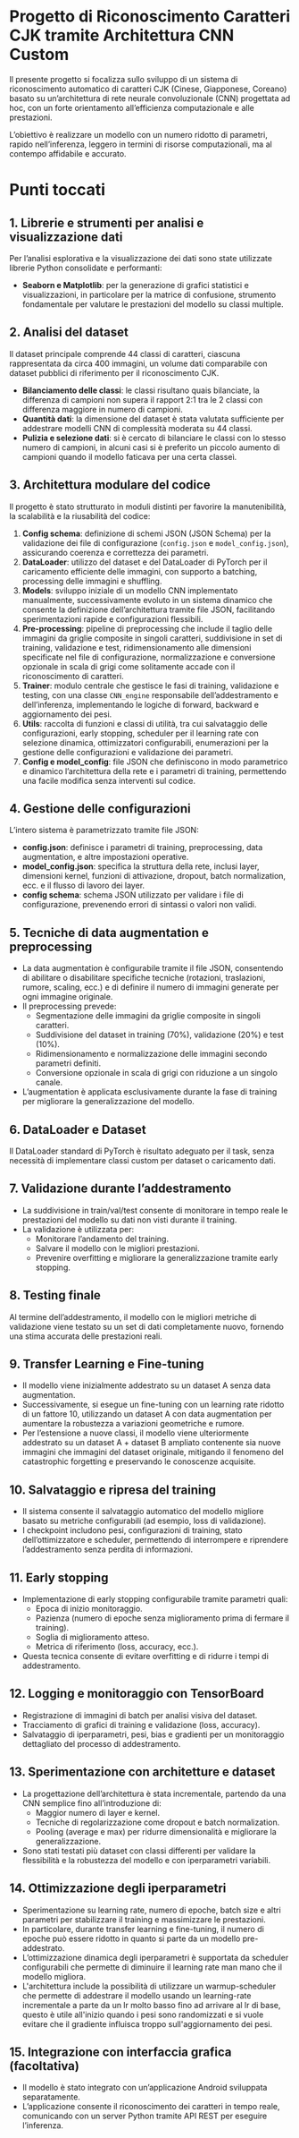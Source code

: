 # Progetto di Riconoscimento Caratteri CJK tramite Architettura CNN Custom

Il presente progetto si focalizza sullo sviluppo di un sistema di riconoscimento automatico di caratteri CJK (Cinese, Giapponese, Coreano) basato su un’architettura di rete neurale convoluzionale (CNN) progettata ad hoc, con un forte orientamento all’efficienza computazionale e alle prestazioni. 

L’obiettivo è realizzare un modello con un numero ridotto di parametri, rapido nell’inferenza, leggero in termini di risorse computazionali, ma al contempo affidabile e accurato.



# Punti toccati
## 1. Librerie e strumenti per analisi e visualizzazione dati
Per l’analisi esplorativa e la visualizzazione dei dati sono state utilizzate librerie Python consolidate e performanti:

- **Seaborn e Matplotlib**: per la generazione di grafici statistici e visualizzazioni, in particolare per la matrice di confusione, strumento fondamentale per valutare le prestazioni del modello su classi multiple.



## 2. Analisi del dataset

Il dataset principale comprende 44 classi di caratteri, ciascuna rappresentata da circa 400 immagini, un volume dati comparabile con dataset pubblici di riferimento per il riconoscimento CJK.

- **Bilanciamento delle classi**: le classi risultano quais bilanciate, la differenza di campioni non supera il rapport 2:1 tra le 2 classi con differenza maggiore in numero di campioni.
- **Quantità dati**: la dimensione del dataset è stata valutata sufficiente per addestrare modelli CNN di complessità moderata su 44 classi.
- **Pulizia e selezione dati**: si è cercato di bilanciare le classi con lo stesso numero di campioni, in alcuni casi si è preferito un piccolo aumento di campioni quando il modello faticava per una certa classeì.



## 3. Architettura modulare del codice

Il progetto è stato strutturato in moduli distinti per favorire la manutenibilità, la scalabilità e la riusabilità del codice:

1. **Config schema**: definizione di schemi JSON (JSON Schema) per la validazione dei file di configurazione (`config.json` e `model_config.json`), assicurando coerenza e correttezza dei parametri.
2. **DataLoader**: utilizzo del dataset e del DataLoader di PyTorch per il caricamento efficiente delle immagini, con supporto a batching, processing delle immagini e shuffling.
3. **Models**: sviluppo iniziale di un modello CNN implementato manualmente, successivamente evoluto in un sistema dinamico che consente la definizione dell’architettura tramite file JSON, facilitando sperimentazioni rapide e configurazioni flessibili.
4. **Pre-processing**: pipeline di preprocessing che include il taglio delle immagini da griglie composite in singoli caratteri, suddivisione in set di training, validazione e test, ridimensionamento alle dimensioni specificate nel file di configurazione, normalizzazione e conversione opzionale in scala di grigi come solitamente accade con il riconoscimento di caratteri.
5. **Trainer**: modulo centrale che gestisce le fasi di training, validazione e testing, con una classe `CNN_engine` responsabile dell’addestramento e dell’inferenza, implementando le logiche di forward, backward e aggiornamento dei pesi.
6. **Utils**: raccolta di funzioni e classi di utilità, tra cui salvataggio delle configurazioni, early stopping, scheduler per il learning rate con selezione dinamica, ottimizzatori configurabili, enumerazioni per la gestione delle configurazioni e validazione dei parametri.
7. **Config e model_config**: file JSON che definiscono in modo parametrico e dinamico l’architettura della rete e i parametri di training, permettendo una facile modifica senza interventi sul codice.



## 4. Gestione delle configurazioni

L’intero sistema è parametrizzato tramite file JSON:

- **config.json**: definisce i parametri di training, preprocessing, data augmentation, e altre impostazioni operative.
- **model_config.json**: specifica la struttura della rete, inclusi layer, dimensioni kernel, funzioni di attivazione, dropout, batch normalization, ecc. e il flusso di lavoro dei layer.
- **config schema**: schema JSON utilizzato per validare i file di configurazione, prevenendo errori di sintassi o valori non validi.



## 5. Tecniche di data augmentation e preprocessing

- La data augmentation è configurabile tramite il file JSON, consentendo di abilitare o disabilitare specifiche tecniche (rotazioni, traslazioni, rumore, scaling, ecc.) e di definire il numero di immagini generate per ogni immagine originale.
- Il preprocessing prevede:
  - Segmentazione delle immagini da griglie composite in singoli caratteri.
  - Suddivisione del dataset in training (70%), validazione (20%) e test (10%).
  - Ridimensionamento e normalizzazione delle immagini secondo parametri definiti.
  - Conversione opzionale in scala di grigi con riduzione a un singolo canale.
- L’augmentation è applicata esclusivamente durante la fase di training per migliorare la generalizzazione del modello.



## 6. DataLoader e Dataset

Il DataLoader standard di PyTorch è risultato adeguato per il task, senza necessità di implementare classi custom per dataset o caricamento dati.



## 7. Validazione durante l’addestramento

- La suddivisione in train/val/test consente di monitorare in tempo reale le prestazioni del modello su dati non visti durante il training.
- La validazione è utilizzata per:
  - Monitorare l’andamento del training.
  - Salvare il modello con le migliori prestazioni.
  - Prevenire overfitting e migliorare la generalizzazione tramite early stopping.



## 8. Testing finale

Al termine dell’addestramento, il modello con le migliori metriche di validazione viene testato su un set di dati completamente nuovo, fornendo una stima accurata delle prestazioni reali.



## 9. Transfer Learning e Fine-tuning

- Il modello viene inizialmente addestrato su un dataset A senza data augmentation.
- Successivamente, si esegue un fine-tuning con un learning rate ridotto di un fattore 10, utilizzando un dataset A con data augmentation per aumentare la robustezza a variazioni geometriche e rumore.
- Per l’estensione a nuove classi, il modello viene ulteriormente addestrato su un dataset A + dataset B ampliato contenente sia nuove immagini che immagini del dataset originale, mitigando il fenomeno del catastrophic forgetting e preservando le conoscenze acquisite.



## 10. Salvataggio e ripresa del training

- Il sistema consente il salvataggio automatico del modello migliore basato su metriche configurabili (ad esempio, loss di validazione).
- I checkpoint includono pesi, configurazioni di training, stato dell’ottimizzatore e scheduler, permettendo di interrompere e riprendere l’addestramento senza perdita di informazioni.



## 11. Early stopping

- Implementazione di early stopping configurabile tramite parametri quali:
  - Epoca di inizio monitoraggio.
  - Pazienza (numero di epoche senza miglioramento prima di fermare il training).
  - Soglia di miglioramento atteso.
  - Metrica di riferimento (loss, accuracy, ecc.).
- Questa tecnica consente di evitare overfitting e di ridurre i tempi di addestramento.



## 12. Logging e monitoraggio con TensorBoard

- Registrazione di immagini di batch per analisi visiva del dataset.
- Tracciamento di grafici di training e validazione (loss, accuracy).
- Salvataggio di iperparametri, pesi, bias e gradienti per un monitoraggio dettagliato del processo di addestramento.



## 13. Sperimentazione con architetture e dataset

- La progettazione dell’architettura è stata incrementale, partendo da una CNN semplice fino all’introduzione di:
  - Maggior numero di layer e kernel.
  - Tecniche di regolarizzazione come dropout e batch normalization.
  - Pooling (average e max) per ridurre dimensionalità e migliorare la generalizzazione.
- Sono stati testati più dataset con classi differenti per validare la flessibilità e la robustezza del modello e con iperparametri variabili.



## 14. Ottimizzazione degli iperparametri

- Sperimentazione su learning rate, numero di epoche, batch size e altri parametri per stabilizzare il training e massimizzare le prestazioni.
- In particolare, durante transfer learning e fine-tuning, il numero di epoche può essere ridotto in quanto si parte da un modello pre-addestrato.
- L’ottimizzazione dinamica degli iperparametri è supportata da scheduler configurabili che permette di diminuire il learning rate man mano che il modello migliora.
- L'architettura include la possibilità di utilizzare un warmup-scheduler che permette di addestrare il modello usando un learning-rate incrementale a parte da un lr molto basso fino ad arrivare al lr di base, questo è utile all'inizio quando i pesi sono randomizzati e si vuole evitare che il gradiente influisca troppo sull'aggiornamento dei pesi.



## 15. Integrazione con interfaccia grafica (facoltativa)

- Il modello è stato integrato con un’applicazione Android sviluppata separatamente.
- L’applicazione consente il riconoscimento dei caratteri in tempo reale, comunicando con un server Python tramite API REST per eseguire l’inferenza.

